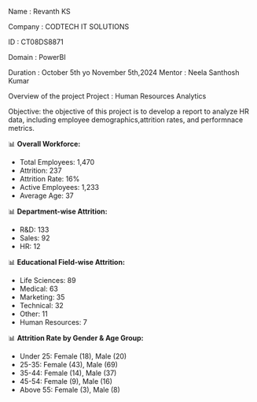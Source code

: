 Name : Revanth KS 

Company : CODTECH IT SOLUTIONS

ID : CT08DS8871

Domain : PowerBI

Duration : October 5th yo November 5th,2024
Mentor : Neela Santhosh Kumar


Overview of the project
Project : Human Resources Analytics

Objective:
the objective of this project is to develop a report to analyze HR data, including employee demographics,attrition rates, and performnace metrics.

📊 **Overall Workforce:**
- Total Employees: 1,470
- Attrition: 237
- Attrition Rate: 16%
- Active Employees: 1,233
- Average Age: 37

📊 **Department-wise Attrition:**
- R&D: 133
- Sales: 92
- HR: 12

📊 **Educational Field-wise Attrition:**
- Life Sciences: 89
- Medical: 63
- Marketing: 35
- Technical: 32
- Other: 11
- Human Resources: 7

📊 **Attrition Rate by Gender & Age Group:**
- Under 25: Female (18), Male (20)
- 25-35: Female (43), Male (69)
- 35-44: Female (14), Male (37)
- 45-54: Female (9), Male (16)
- Above 55: Female (3), Male (8)

